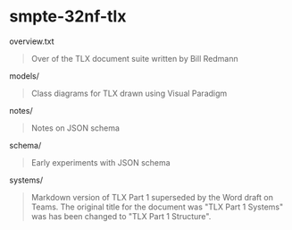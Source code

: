 # smpte-32nf-tlx


overview.txt
> Over of the TLX document suite written by Bill Redmann

models/
> Class diagrams for TLX drawn using Visual Paradigm

notes/
> Notes on JSON schema

schema/
> Early experiments with JSON schema

systems/
> Markdown version of TLX Part 1 superseded by the Word draft on Teams.
The original title for the document was "TLX Part 1 Systems" was has been changed to
"TLX Part 1 Structure".

